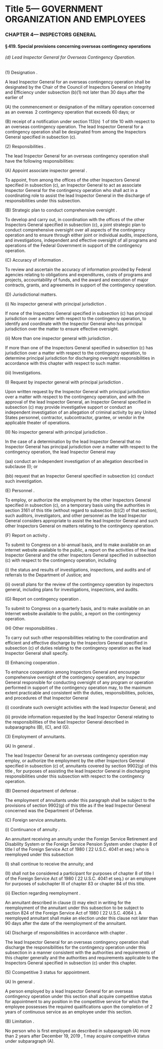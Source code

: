 
# Title 5— GOVERNMENT ORGANIZATION AND EMPLOYEES
### CHAPTER 4— INSPECTORS GENERAL
#### § 419. Special provisions concerning overseas contingency operations
###### (d) Lead Inspector General for Overseas Contingency Operation.

(1) Designation .

A lead Inspector General for an overseas contingency operation shall be designated by the Chair of the Council of Inspectors General on Integrity and Efficiency under subsection (b)(1) not later than 30 days after the earlier of

(A) the commencement or designation of the military operation concerned as an overeas  2 contingency operation that exceeds 60 days; or

(B) receipt of a notification under section 113(n)  1 of title 10 with respect to an overseas contingency operation. The lead Inspector General for a contingency operation shall be designated from among the Inspectors General specified in subsection (c).

(2) Responsibilities .

The lead Inspector General for an overseas contingency operation shall have the following responsibilities:

(A) Appoint associate inspector general .

To appoint, from among the offices of the other Inspectors General specified in subsection (c), an Inspector General to act as associate Inspector General for the contingency operation who shall act in a coordinating role to assist the lead Inspector General in the discharge of responsibilities under this subsection.

(B) Strategic plan to conduct comprehensive oversight .

To develop and carry out, in coordination with the offices of the other Inspectors General specified in subsection (c), a joint strategic plan to conduct comprehensive oversight over all aspects of the contingency operation and to ensure through either joint or individual audits, inspections, and investigations, independent and effective oversight of all programs and operations of the Federal Government in support of the contingency operation.

(C) Accuracy of information .

To review and ascertain the accuracy of information provided by Federal agencies relating to obligations and expenditures, costs of programs and projects, accountability of funds, and the award and execution of major contracts, grants, and agreements in support of the contingency operation.

(D) Jurisdictional matters.

(i) No inspector general with principal jurisdiction .

If none of the Inspectors General specified in subsection (c) has principal jurisdiction over a matter with respect to the contingency operation, to identify and coordinate with the Inspector General who has principal jurisdiction over the matter to ensure effective oversight.

(ii) More than one inspector general with jurisdiction .

If more than one of the Inspectors General specified in subsection (c) has jurisdiction over a matter with respect to the contingency operation, to determine principal jurisdiction for discharging oversight responsibilities in accordance with this chapter with respect to such matter.

(iii) Investigations.

(I) Request by inspector general with principal jurisdiction .

Upon written request by the Inspector General with principal jurisdiction over a matter with respect to the contingency operation, and with the approval of the lead Inspector General, an Inspector General specified in subsection (c) may provide investigative support or conduct an independent investigation of an allegation of criminal activity by any United States personnel, contractor, subcontractor, grantee, or vendor in the applicable theater of operations.

(II) No inspector general with principal jurisdiction .

In the case of a determination by the lead Inspector General that no Inspector General has principal jurisdiction over a matter with respect to the contingency operation, the lead Inspector General may

(aa) conduct an independent investigation of an allegation described in subclause (I); or

(bb) request that an Inspector General specified in subsection (c) conduct such investigation.

(E) Personnel .

To employ, or authorize the employment by the other Inspectors General specified in subsection (c), on a temporary basis using the authorities in section 3161 of this title (without regard to subsection (b)(2) of that section), such auditors, investigators, and other personnel as the lead Inspector General considers appropriate to assist the lead Inspector General and such other Inspectors General on matters relating to the contingency operation.

(F) Report on activity .

To submit to Congress on a bi-annual basis, and to make available on an internet website available to the public, a report on the activities of the lead Inspector General and the other Inspectors General specified in subsection (c) with respect to the contingency operation, including

(i) the status and results of investigations, inspections, and audits and of referrals to the Department of Justice; and

(ii) overall plans for the review of the contingency operation by inspectors general, including plans for investigations, inspections, and audits.

(G) Report on contingency operation .

To submit to Congress on a quarterly basis, and to make available on an Internet website available to the public, a report on the contingency operation.

(H) Other responsibilities .

To carry out such other responsibilities relating to the coordination and efficient and effective discharge by the Inspectors General specified in subsection (c) of duties relating to the contingency operation as the lead Inspector General shall specify.

(I) Enhancing cooperation .

To enhance cooperation among Inspectors General and encourage comprehensive oversight of the contingency operation, any Inspector General responsible for conducting oversight of any program or operation performed in support of the contingency operation may, to the maximum extent practicable and consistent with the duties, responsibilities, policies, and procedures of that Inspector General

(i) coordinate such oversight activities with the lead Inspector General; and

(ii) provide information requested by the lead Inspector General relating to the responsibilities of the lead Inspector General described in subparagraphs (B), (C), and (G).

(3) Employment of annuitants.

(A) In general .

The lead Inspector General for an overseas contingency operation may employ, or authorize the employment by the other Inspectors General specified in subsection (c) of, annuitants covered by section 9902(g) of this title , for purposes of assisting the lead Inspector General in discharging responsibilities under this subsection with respect to the contingency operation.

(B) Deemed department of defense .

The employment of annuitants under this paragraph shall be subject to the provisions of section 9902(g) of this title as if the lead Inspector General concerned was the Department of Defense.

(C) Foreign service annuitants.

(i) Continuance of annuity .

An annuitant receiving an annuity under the Foreign Service Retirement and Disability System or the Foreign Service Pension System under chapter 8 of title I of the Foreign Service Act of 1980 ( 22 U.S.C. 4041 et seq.) who is reemployed under this subsection

(I) shall continue to receive the annuity; and

(II) shall not be considered a participant for purposes of chapter 8 of title I of the Foreign Service Act of 1980 ( 22 U.S.C. 4041 et seq.) or an employee for purposes of subchapter III of chapter 83 or chapter 84 of this title.

(ii) Election regarding reemployment .

An annuitant described in clause (i) may elect in writing for the reemployment of the annuitant under this subsection to be subject to section 824 of the Foreign Service Act of 1980 ( 22 U.S.C. 4064 ). A reemployed annuitant shall make an election under this clause not later than 90 days after the date of the reemployment of the annuitant.

(4) Discharge of responsibilities in accordance with chapter .

The lead Inspector General for an overseas contingency operation shall discharge the responsibilities for the contingency operation under this subsection in a manner consistent with the authorities and requirements of this chapter generally and the authorities and requirements applicable to the Inspectors General specified in subsection (c) under this chapter.

(5) Ccompetitive 3 status for appointment.

(A) In general .

A person employed by a lead Inspector General for an overseas contingency operation under this section shall acquire competitive status for appointment to any position in the competitive service for which the employee possesses the required qualifications upon the completion of 2 years of continuous service as an employee under this section.

(B) Limitation .

No person who is first employed as described in subparagraph (A) more than 2 years after December 19, 2019 , 1 may acquire competitive status under subparagraph (A).
